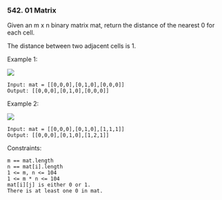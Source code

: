 ### 542. 01 Matrix

Given an m x n binary matrix mat, return the distance of the nearest 0 for each cell.

The distance between two adjacent cells is 1.



Example 1:

![](https://assets.leetcode.com/uploads/2021/04/24/01-1-grid.jpg)

    Input: mat = [[0,0,0],[0,1,0],[0,0,0]]
    Output: [[0,0,0],[0,1,0],[0,0,0]]

Example 2:

![](https://assets.leetcode.com/uploads/2021/04/24/01-2-grid.jpg)

    Input: mat = [[0,0,0],[0,1,0],[1,1,1]]
    Output: [[0,0,0],[0,1,0],[1,2,1]]



Constraints:

    m == mat.length
    n == mat[i].length
    1 <= m, n <= 104
    1 <= m * n <= 104
    mat[i][j] is either 0 or 1.
    There is at least one 0 in mat.
